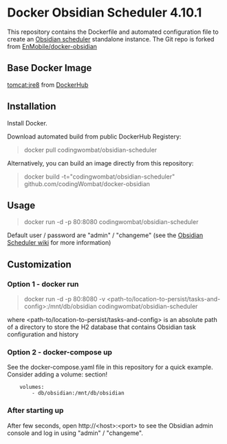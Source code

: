 # Docker Obsidian Scheduler 4.10.1
This repository contains the Dockerfile and automated configuration file to create an [Obsidian scheduler](http://obsidianscheduler.com/) standalone instance.
The Git repo is forked from [EnMobile/docker-obsidian](https://github.com/EnMobile/docker-obsidian.)

## Base Docker Image
[tomcat:jre8](https://github.com/docker-library/tomcat/blob/ed98c30c1cd42c53831f64dffa78a0abf7db8e9a/8-jre8/Dockerfile) from [DockerHub](https://hub.docker.com/_/tomcat/)

## Installation

Install Docker.

Download automated build from public DockerHub Registery:
>docker pull codingwombat/obsidian-scheduler

Alternatively, you can build an image directly from this repository:
>docker build -t="codingwombat/obsidian-scheduler" github.com/codingWombat/docker-obsidian

## Usage

>docker run -d -p 80:8080 codingwombat/obsidian-scheduler

Default user / password are "admin" / "changeme" (see the [Obsidian Scheduler wiki](http://obsidianscheduler.com/wiki/Main_Page) for more information)

## Customization

### Option 1 - docker run
>docker run -d -p 80:8080 -v \<path-to/location-to-persist/tasks-and-config\>:/mnt/db/obsidian codingwombat/obsidian-scheduler

where \<path-to/location-to-persist/tasks-and-config\> is an absolute path of a directory to store the H2 database that contains Obsidian task configuration and history

### Option 2 - docker-compose up
See the docker-compose.yaml file in this repository for a quick example.  Consider adding a volume: section!
```
    volumes:
        - db/obsidian:/mnt/db/obsidian
```

### After starting up

After few seconds, open http://\<host\>:\<port\> to see the Obsidian admin console and log in using "admin" / "changeme".
